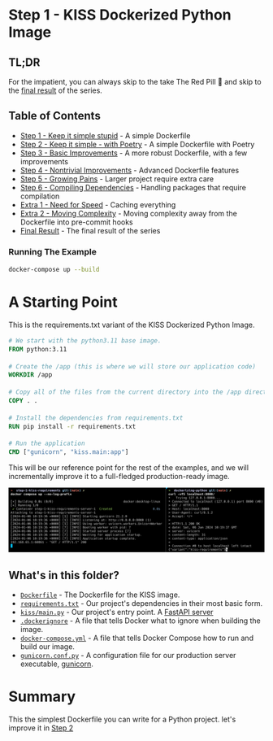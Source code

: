 # Step 1 - KISS Dockerized Python Image

## TL;DR

For the impatient, you can always skip to the take The Red Pill 💊 and skip to
the [final result](../README.md#final-result) of the series.

## Table of Contents

* [Step 1 - Keep it simple stupid](../step-1-kiss-requirements/README.md) - A simple Dockerfile
* [Step 2 - Keep it simple - with Poetry](../step-2-kiss-poetry/README.md) - A simple Dockerfile with Poetry
* [Step 3 - Basic Improvements](../step-3-basic-improvements/README.md) - A more robust Dockerfile, with a few
  improvements
* [Step 4 - Nontrivial Improvements](../step-4-nontrivial-improvements/README.md) - Advanced Dockerfile features
* [Step 5 - Growing Pains](../step-5-larger-project/README.md) - Larger project require extra care
* [Step 6 - Compiling Dependencies](../step-6-compiling-dependencies/README.md) - Handling packages that require
  compilation
* [Extra 1 - Need for Speed](../extra-1-need-for-speed/README.md) - Caching everything
* [Extra 2 - Moving Complexity](../extra-2-pre-commit/README.md) - Moving complexity away from the Dockerfile into
  pre-commit hooks
* [Final Result](../README.md#final-result) - The final result of the series

### Running The Example

```bash
docker-compose up --build
```

# A Starting Point

This is the requirements.txt variant of the KISS Dockerized Python Image.

```dockerfile
# We start with the python3.11 base image.
FROM python:3.11

# Create the /app (this is where we will store our application code)
WORKDIR /app

# Copy all of the files from the current directory into the /app directory
COPY . .

# Install the dependencies from requirements.txt
RUN pip install -r requirements.txt

# Run the application
CMD ["gunicorn", "kiss.main:app"]
```

This will be our reference point for the rest of the examples, and we will incrementally improve it to a full-fledged
production-ready image.

![Step 1 cURL](../assets/step-1-curl.png)

## What's in this folder?

* [`Dockerfile`](./Dockerfile) - The Dockerfile for the KISS image.
* [`requirements.txt`](./requirements.txt) - Our project's dependencies in their most basic form.
* [`kiss/main.py`](./kiss/main.py) - Our project's entry point.
  A [FastAPI server](https://fastapi.tiangolo.com/tutorial/first-steps/)
* [`.dockerignore`](./.dockerignore) - A file that tells Docker what to ignore when building the image.
* [`docker-compose.yml`](https://docs.docker.com/compose/compose-file/) - A file that tells Docker Compose how to run
  and build our image.
* [`gunicorn.conf.py`](./gunicorn.conf.py) - A configuration file for our production
  server executable, [gunicorn](https://gunicorn.org/).

# Summary

This the simplest Dockerfile you can write for a Python project. let's improve it
in [Step 2](../step-2-kiss-poetry/README.md)